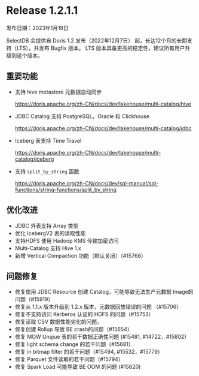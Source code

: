 # Release 1.2.1.1

发布日期：2023年1月18日

SelectDB 会提供自 Doris 1.2 发布（2022年12月7日） 起，长达12个月的长期支持（LTS），并发布 Bugfix 版本。 LTS 版本具备更高的稳定性，建议所有用户升级到这个版本。

## 重要功能

- 支持 hive metastore 元数据自动同步

	https://doris.apache.org/zh-CN/docs/dev/lakehouse/multi-catalog/hive

- JDBC Catalog 支持 PostgreSQL，Oracle 和 Clickhouse

	https://doris.apache.org/zh-CN/docs/dev/lakehouse/multi-catalog/jdbc

- Iceberg 表支持 Time Travel

	https://doris.apache.org/zh-CN/docs/dev/lakehouse/multi-catalog/iceberg

- 支持 `split_by_string` 函数

	https://doris.apache.org/zh-CN/docs/dev/sql-manual/sql-functions/string-functions/split_by_string

## 优化改进

- JDBC 外表支持 Array 类型
- 优化 IcebergV2 表的读取性能
- 支持HDFS 使用 Hadoop KMS 传输加密访问
- Multi-Catalog 支持 Hive 1.x
- 新增 Vertical Compaction 功能（默认关闭）（#15766）

## 问题修复

- 修复使用 JDBC Resource 创建 Catalog，可能导致无法生产元数据 Image的问题（#15919）
- 修复从 1.1.x 版本升级到 1.2.x 版本，元数据回放错误的问题 （#15706）
- 修复不支持访问 Kerberos 认证的 HDFS 的问题（#15753）
- 修复读取 CSV 数据性能劣化的问题。
- 修复创建 Rollup 导致 BE crash的问题（#15654）
- 修复 MOW Unqiue 表的若干数据正确性问题 (#15481, #14722，#15802)
- 修复 light schema change 的若干问题（#15681）
- 修复 in bitmap filter 的若干问题（#15494, #15532，#15779）
- 修复 Parquet 文件读取的若干问题（#15794）
- 修复 Spark Load 可能导致 BE OOM 的问题 (#15620)
